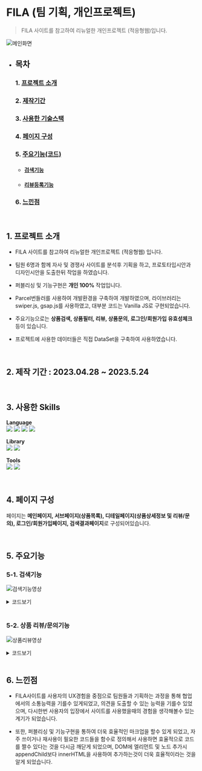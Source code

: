 # FILA (팀 기획, 개인프로젝트)
> FILA 사이트를 참고하여 리뉴얼한 개인프로젝트 (적응형웹)입니다.

![메인화면](https://github.com/Tae-Hyun98/FILA-project/assets/119056869/f7672f96-e27e-450e-871f-46681c279af7)  


- ## 목차  
  ### 1. [프로젝트 소개](#1-프로젝트-소개)
  ### 2. [제작기간](#2-제작-기간--20230428--2023524)
  ### 3. [사용한 기술스택](#3-사용한-skills)
  ### 4. [페이지 구성](#4-페이지-구성-1)
  ### 5. [주요기능(코드)](#5-주요기능)  
     - #### [검색기능](#5-1-검색기능)  
     - #### [리뷰등록기능](#5-2-상품-리뷰문의기능)  
  ### 6. [느낀점](#6-느낀점-1)


<br/> 

## 1. 프로젝트 소개
- FILA 사이트를 참고하여 리뉴얼한 개인프로젝트 (적응형웹) 입니다.

- 팀원 6명과 함께 자사 및 경쟁사 사이트를 분석후 기획을 하고, 프로토타입시안과 디자인시안을 도출한뒤 작업을 하였습니다.

- 퍼블리싱 및 기능구현은 **개인 100%** 작업입니다.

- Parcel번들러를 사용하여 개발환경을 구축하여 개발하였으며, 라이브러리는 swiper.js, gsap.js를 사용하였고, 대부분 코드는 Vanilla JS로 구현되었습니다.  

- 주요기능으로는 **상품검색, 상품필터, 리뷰, 상품문의, 로그인/회원가입 유효성체크** 등이 있습니다.
  
- 프로젝트에 사용한 데이터들은 직접 DataSet을 구축하여 사용하였습니다.

      
  <br/>

## 2. 제작 기간 : 2023.04.28 ~ 2023.5.24

 <br/>
 
## 3. 사용한 Skills  
  **Language**  
  <a href="#!"><img src="https://img.shields.io/badge/html5-E34F26?style=flat&logo=html5&logoColor=white"/></a>
  <a href="#!"><img src="https://img.shields.io/badge/css3-1572B6?style=flat&logo=css3&logoColor=white"/></a>
  <a href="#!"><img src="https://img.shields.io/badge/jquery-0769AD?style=flat&logo=jquery&logoColor=white"/></a>
  <a href="#!"><img src="https://img.shields.io/badge/javascript-F7DF1E?style=flat&logo=javascript&logoColor=white"/></a>

  **Library**  
  <a href="#!"><img src="https://img.shields.io/badge/swiper.js-6332F6?style=flat&logo=swiper&logoColor=white"/></a>
  <a href="#!"><img src="https://img.shields.io/badge/gsap.js-88CE02?style=flat&logo=greensock&logoColor=white"/></a>
    
  **Tools**  
  <a href="#!"><img src="https://img.shields.io/badge/visual studio code-007ACC?style=flat&logo=visualstudiocode&logoColor=white"/></a>
  <a href="#!"><img src="https://img.shields.io/badge/github-181717?style=flat&logo=github&logoColor=white"/></a>

  <br/>
  
## 4. 페이지 구성  
페이지는 **메인페이지, 서브페이지(상품목록), 디테일페이지(상품상세정보 및 리뷰/문의), 로그인/회원가입페이지, 검색결과페이지**로 구성되어있습니다.

<br/>

## 5. 주요기능  
### 5-1. 검색기능  
![검색기능영상](https://github.com/Tae-Hyun98/FILA-project/assets/119056869/5d8ff80f-e1b0-4cd4-ab93-4952bf15326a)

<details>
<summary fontSize:50>코드보기</summary>
        
 #### 검색창의 Input을 통해 입력된값을 DataSet에서 입력된값이 포함된 이름을 필터하고 필터된 값들을 JSON형식으로 변환을하여 setItem으로 값을 search페이지로 전달합니다.  
```javascript
searchBtn.addEventListener('click', () => {
  let word = goInput.value.toLowerCase();
    
  if (word !== '') {
    let result = subData.filter(item => item.name.includes(word));
    goInput.innerHTML = ''
    location.href = 'search.html'
    localStorage.setItem('result', JSON.stringify(result))
    localStorage.setItem('word', word)
  } else if (word === '') {
    console.log('error')
  }
})
```

#### getItem으로 전달된 값을 받으면서 JSON형태의 데이터를 객체형태로 변환하여 저장합니다. 전달된 값이 없거나 length가 0이면 검색결과가 없다고 표시하며, 있다면 상품들을 출력하는 함수인 paginationFunc()함수로 상품들을 출력합니다.  
```javascript
const localData = JSON.parse(localStorage.getItem('result'));
let words = localStorage.getItem('word')

if (localData === '' || localData.length === 0) {
  productList.innerHTML = `<h1>검색결과 해당하는 상품이 없습니다.</h1>`
} else {
  paginationFunc(localData)
}
```

</details>

<br/>
  
### 5-2. 상품 리뷰/문의기능  
![상품리뷰영상](https://github.com/Tae-Hyun98/FILA-project/assets/119056869/6624c8e6-8c29-4c8c-9b72-2d06baf2d00a)

<details>
 <summary>코드보기</summary>
  
#### 리뷰 및 문의 기능은 조건문으로 값이 비어있지 않다면 등록이 되도록 설계를 하였고, 값을 입력하고 등록하기 버튼을 누를시 함수가 호출되어 입력된 값들을 전달받아 생성된 엘리먼트들에게 appendChild를 이용하여 자식노드로 전달된 값이 추가되어 리뷰를 생성하도록 하였으며, 리뷰가 등록된후 입력이 되어있던 Input값들을 초기화하도록 만들었습니다.
```javascript
const addBtn = document.getElementById('add_btn');
const inputId = document.getElementById('input_id');
const inputTxt = document.getElementById('input_txt');
const reviewList = document.querySelector('.review_list');
const starBtn = document.querySelector('.rating');
const raingIcon = document.querySelectorAll('.rating i');
const today = new Date();
const dayFormat = today.getFullYear() + '.' + (today.getMonth() + 1) + '.' + today.getDate();
let count = 1;

addBtn.addEventListener('click', reviewAdd);

function reviewAdd() {
  if (inputId.value != '' && inputTxt.value != '') {
    const Li = document.createElement('li');
    const Pno = document.createElement('p');
    const Pnum = document.createTextNode(count);
    const Pstar = document.createElement('p');
    const Ptext = document.createElement('p');
    const Pid = document.createElement('p');
    const Ptoday = document.createElement('p');
    const Today = document.createTextNode(dayFormat);
    const Pdel = document.createElement('button');
    const del = document.createTextNode('X');
    const userId = document.createTextNode(inputId.value);
    const userTxt = document.createTextNode(inputTxt.value);

    Li.appendChild(Pno);
    Li.appendChild(Pstar);
    Li.appendChild(Ptext);
    Li.appendChild(Pid);
    Li.appendChild(Ptoday);
    Li.appendChild(Pdel);

    Ptoday.appendChild(Today);
    Pno.appendChild(Pnum);
    Ptext.appendChild(userTxt);
    Pid.appendChild(userId);
    Pdel.appendChild(del);
    Pdel.setAttribute('class', 'delete');
    Pstar.setAttribute('class', 'star');
    reviewList.appendChild(Li);

    inputId.value = '';
    inputTxt.value = '';
    count++;
    
    //별점출력
    Pstar.innerHTML = starBtn.innerHTML;
    
    raingIcon.forEach((item) => {
    item.setAttribute('class', 'far fa-star rating_star');
  })
  } else {
    alert('값을 입력하세요');
  }
  
}
```  

#### 생성된 리뷰 삭제시 X버튼을 누르면 클릭된 delete버튼의 인덱스 번호를 찾아 해당 인덱스의 부모노드전체를 삭제하는 방식으로 구현하였습니다.
```javascript
let delBtn = document.querySelectorAll('.delete');
    for (let i = 0; i < delBtn.length; i++) {
      delBtn[i].addEventListener('click', function () {
        if (delBtn[i].parentNode.parentNode) {
          this.parentNode.parentNode.removeChild(this.parentNode);
        }
      });
    }
```
</details>

<br/>

## 6. 느낀점  
- FILA사이트를 사용자의 UX경험을 중점으로 팀원들과 기획하는 과정을 통해 협업에서의 소통능력을 기를수 있게되었고, 의견을 도출할 수 있는 능력을 기를수 있었으며, 다시한번 사용자의 입장에서 사이트를 사용했을때의 경험을 생각해볼수 있는 계기가 되었습니다.  


- 또한, 퍼블리싱 및 기능구현을 통하여 더욱 효율적인 마크업을 할수 있게 되었고, 자주 쓰이거나 재사용이 필요한 코드들을 함수로 정의해서 사용하면 효율적으로 코드를 짤수 있다는 것을 다시금 깨닫게 되었으며, 
DOM에 엘리먼트 및 노드 추가시 appendChild보다 innerHTML을 사용하여 추가하는것이 더욱 효율적이라는 것을 알게 되었습니다.

